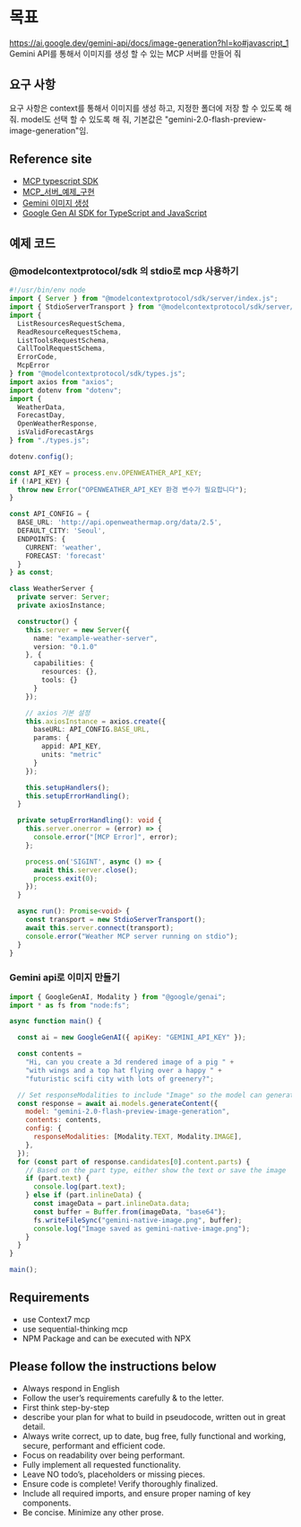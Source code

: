 <!-- Use this file to provide workspace-specific custom instructions to Copilot. For more details, visit https://code.visualstudio.com/docs/copilot/copilot-customization#_use-a-githubcopilotinstructionsmd-file -->
# 목표
https://ai.google.dev/gemini-api/docs/image-generation?hl=ko#javascript_1
Gemini API를 통해서 이미지를 생성 할 수 있는 MCP 서버를 만들어 줘

## 요구 사항
요구 사항은 context를 통해서 이미지를 생성 하고, 지정한 폴더에 저장 할 수 있도록 해 줘.
model도 선택 할 수 있도록 해 줘, 기본값은 "gemini-2.0-flash-preview-image-generation"임. 

## Reference site
- [MCP typescript SDK](https://github.com/modelcontextprotocol/typescript-sdk)
- [MCP_서버_예제_구현](https://wikidocs.net/268823)
- [Gemini 이미지 생성](https://ai.google.dev/gemini-api/docs/image-generation?hl=ko#javascript)
- [Google Gen AI SDK for TypeScript and JavaScript](https://www.npmjs.com/package/@google/genai)

## 예제 코드

### @modelcontextprotocol/sdk 의 stdio로 mcp 사용하기
```ts
#!/usr/bin/env node
import { Server } from "@modelcontextprotocol/sdk/server/index.js";
import { StdioServerTransport } from "@modelcontextprotocol/sdk/server/stdio.js";
import {
  ListResourcesRequestSchema,
  ReadResourceRequestSchema,
  ListToolsRequestSchema,
  CallToolRequestSchema,
  ErrorCode,
  McpError
} from "@modelcontextprotocol/sdk/types.js";
import axios from "axios";
import dotenv from "dotenv";
import { 
  WeatherData, 
  ForecastDay, 
  OpenWeatherResponse,
  isValidForecastArgs 
} from "./types.js";

dotenv.config();

const API_KEY = process.env.OPENWEATHER_API_KEY;
if (!API_KEY) {
  throw new Error("OPENWEATHER_API_KEY 환경 변수가 필요합니다");
}

const API_CONFIG = {
  BASE_URL: 'http://api.openweathermap.org/data/2.5',
  DEFAULT_CITY: 'Seoul',
  ENDPOINTS: {
    CURRENT: 'weather',
    FORECAST: 'forecast'
  }
} as const;

class WeatherServer {
  private server: Server;
  private axiosInstance;

  constructor() {
    this.server = new Server({
      name: "example-weather-server",
      version: "0.1.0"
    }, {
      capabilities: {
        resources: {},
        tools: {}
      }
    });

    // axios 기본 설정
    this.axiosInstance = axios.create({
      baseURL: API_CONFIG.BASE_URL,
      params: {
        appid: API_KEY,
        units: "metric"
      }
    });

    this.setupHandlers();
    this.setupErrorHandling();
  }

  private setupErrorHandling(): void {
    this.server.onerror = (error) => {
      console.error("[MCP Error]", error);
    };

    process.on('SIGINT', async () => {
      await this.server.close();
      process.exit(0);
    });
  }

  async run(): Promise<void> {
    const transport = new StdioServerTransport();
    await this.server.connect(transport);
    console.error("Weather MCP server running on stdio");
  }
}
```


### Gemini api로 이미지 만들기
```js
import { GoogleGenAI, Modality } from "@google/genai";
import * as fs from "node:fs";

async function main() {

  const ai = new GoogleGenAI({ apiKey: "GEMINI_API_KEY" });

  const contents =
    "Hi, can you create a 3d rendered image of a pig " +
    "with wings and a top hat flying over a happy " +
    "futuristic scifi city with lots of greenery?";

  // Set responseModalities to include "Image" so the model can generate  an image
  const response = await ai.models.generateContent({
    model: "gemini-2.0-flash-preview-image-generation",
    contents: contents,
    config: {
      responseModalities: [Modality.TEXT, Modality.IMAGE],
    },
  });
  for (const part of response.candidates[0].content.parts) {
    // Based on the part type, either show the text or save the image
    if (part.text) {
      console.log(part.text);
    } else if (part.inlineData) {
      const imageData = part.inlineData.data;
      const buffer = Buffer.from(imageData, "base64");
      fs.writeFileSync("gemini-native-image.png", buffer);
      console.log("Image saved as gemini-native-image.png");
    }
  }
}

main();
```

## Requirements
- use Context7 mcp
- use sequential-thinking mcp
- NPM Package and can be executed with NPX

## Please follow the instructions below
- Always respond in English
- Follow the user’s requirements carefully & to the letter.
- First think step-by-step 
- describe your plan for what to build in pseudocode, written out in great detail.
- Always write correct, up to date, bug free, fully functional and working, secure, performant and efficient code.
- Focus on readability over being performant.
- Fully implement all requested functionality.
- Leave NO todo’s, placeholders or missing pieces.
- Ensure code is complete! Verify thoroughly finalized.
- Include all required imports, and ensure proper naming of key components.
- Be concise. Minimize any other prose.


